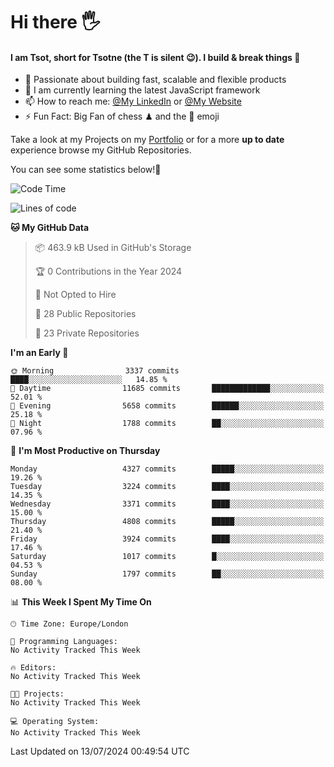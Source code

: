 # Hi there :raised_hand_with_fingers_splayed:
#### I am Tsot, short for Tsotne (the T is silent :wink:). I build & break things :space_invader:
- :telescope: Passionate about building fast, scalable and flexible products
- :seedling: I am currently learning the latest JavaScript framework 
- :mailbox: How to reach me: [@My LinkedIn](https://www.linkedin.com/in/tsotne-gvadzabia/) or [@My Website](https://tsotne.co.uk/contact)
- :zap: Fun Fact: Big Fan of chess ♟ and the 👾 emoji

Take a look at my Projects on my [Portfolio](https://tsotne.co.uk/) or for a more **up to date** experience browse my GitHub Repositories.

You can see some statistics below!:space_invader:
<!--START_SECTION:waka-->
![Code Time](http://img.shields.io/badge/Code%20Time-761%20hrs%202%20mins-blue)

![Lines of code](https://img.shields.io/badge/From%20Hello%20World%20I%27ve%20Written-7.8%20million%20lines%20of%20code-blue)

**🐱 My GitHub Data** 

> 📦 463.9 kB Used in GitHub's Storage 
 > 
> 🏆 0 Contributions in the Year 2024
 > 
> 🚫 Not Opted to Hire
 > 
> 📜 28 Public Repositories 
 > 
> 🔑 23 Private Repositories 
 > 
**I'm an Early 🐤** 

```text
🌞 Morning                3337 commits        ████░░░░░░░░░░░░░░░░░░░░░   14.85 % 
🌆 Daytime                11685 commits       █████████████░░░░░░░░░░░░   52.01 % 
🌃 Evening                5658 commits        ██████░░░░░░░░░░░░░░░░░░░   25.18 % 
🌙 Night                  1788 commits        ██░░░░░░░░░░░░░░░░░░░░░░░   07.96 % 
```
📅 **I'm Most Productive on Thursday** 

```text
Monday                   4327 commits        █████░░░░░░░░░░░░░░░░░░░░   19.26 % 
Tuesday                  3224 commits        ████░░░░░░░░░░░░░░░░░░░░░   14.35 % 
Wednesday                3371 commits        ████░░░░░░░░░░░░░░░░░░░░░   15.00 % 
Thursday                 4808 commits        █████░░░░░░░░░░░░░░░░░░░░   21.40 % 
Friday                   3924 commits        ████░░░░░░░░░░░░░░░░░░░░░   17.46 % 
Saturday                 1017 commits        █░░░░░░░░░░░░░░░░░░░░░░░░   04.53 % 
Sunday                   1797 commits        ██░░░░░░░░░░░░░░░░░░░░░░░   08.00 % 
```


📊 **This Week I Spent My Time On** 

```text
🕑︎ Time Zone: Europe/London

💬 Programming Languages: 
No Activity Tracked This Week

🔥 Editors: 
No Activity Tracked This Week

🐱‍💻 Projects: 
No Activity Tracked This Week

💻 Operating System: 
No Activity Tracked This Week
```


 Last Updated on 13/07/2024 00:49:54 UTC
<!--END_SECTION:waka-->
